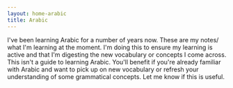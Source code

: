 ```yaml
---
layout: home-arabic
title: Arabic
---
```


I've been learning Arabic for a number of years now. These are my notes/ what I'm learning at the moment. I'm doing this to ensure my learning is active and that I'm digesting the new vocabulary or concepts I come across. 
This isn't a guide to learning Arabic. You'll benefit if you're already familiar with Arabic and want to pick up on new vocabulary or refresh your understanding of some grammatical concepts. Let me know if this is useful. 
